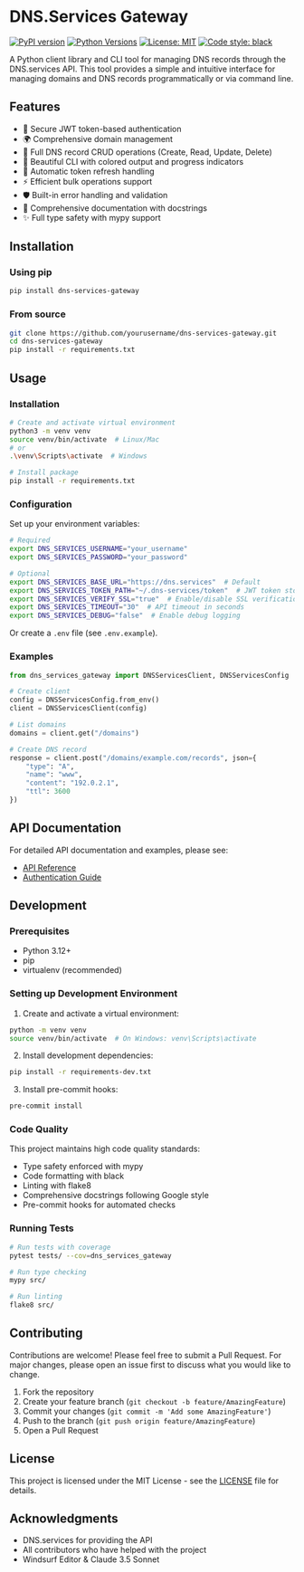 # DNS.Services Gateway

[![PyPI version](https://badge.fury.io/py/dns-services-gateway.svg)](https://badge.fury.io/py/dns-services-gateway)
[![Python Versions](https://img.shields.io/pypi/pyversions/dns-services-gateway.svg)](https://pypi.org/project/dns-services-gateway/)
[![License: MIT](https://img.shields.io/badge/License-MIT-yellow.svg)](https://opensource.org/licenses/MIT)
[![Code style: black](https://img.shields.io/badge/code%20style-black-000000.svg)](https://github.com/psf/black)

A Python client library and CLI tool for managing DNS records through the DNS.services API. This tool provides a simple and intuitive interface for managing domains and DNS records programmatically or via command line.

## Features

- 🔐 Secure JWT token-based authentication
- 🌍 Comprehensive domain management
- 📝 Full DNS record CRUD operations (Create, Read, Update, Delete)
- 🎨 Beautiful CLI with colored output and progress indicators
- 🔄 Automatic token refresh handling
- ⚡ Efficient bulk operations support
- 🛡️ Built-in error handling and validation
- 📘 Comprehensive documentation with docstrings
- ✨ Full type safety with mypy support

## Installation

### Using pip

```bash
pip install dns-services-gateway
```

### From source

```bash
git clone https://github.com/yourusername/dns-services-gateway.git
cd dns-services-gateway
pip install -r requirements.txt
```

## Usage

### Installation

```bash
# Create and activate virtual environment
python3 -m venv venv
source venv/bin/activate  # Linux/Mac
# or
.\venv\Scripts\activate  # Windows

# Install package
pip install -r requirements.txt
```

### Configuration

Set up your environment variables:

```bash
# Required
export DNS_SERVICES_USERNAME="your_username"
export DNS_SERVICES_PASSWORD="your_password"

# Optional
export DNS_SERVICES_BASE_URL="https://dns.services"  # Default
export DNS_SERVICES_TOKEN_PATH="~/.dns-services/token"  # JWT token storage
export DNS_SERVICES_VERIFY_SSL="true"  # Enable/disable SSL verification
export DNS_SERVICES_TIMEOUT="30"  # API timeout in seconds
export DNS_SERVICES_DEBUG="false"  # Enable debug logging
```

Or create a `.env` file (see `.env.example`).

### Examples

```python
from dns_services_gateway import DNSServicesClient, DNSServicesConfig

# Create client
config = DNSServicesConfig.from_env()
client = DNSServicesClient(config)

# List domains
domains = client.get("/domains")

# Create DNS record
response = client.post("/domains/example.com/records", json={
    "type": "A",
    "name": "www",
    "content": "192.0.2.1",
    "ttl": 3600
})
```

## API Documentation

For detailed API documentation and examples, please see:
- [API Reference](docs/DNS_services_API_Reference.md)
- [Authentication Guide](docs/doc-api.md)

## Development

### Prerequisites

- Python 3.12+
- pip
- virtualenv (recommended)

### Setting up Development Environment

1. Create and activate a virtual environment:
```bash
python -m venv venv
source venv/bin/activate  # On Windows: venv\Scripts\activate
```

2. Install development dependencies:
```bash
pip install -r requirements-dev.txt
```

3. Install pre-commit hooks:
```bash
pre-commit install
```

### Code Quality

This project maintains high code quality standards:

- Type safety enforced with mypy
- Code formatting with black
- Linting with flake8
- Comprehensive docstrings following Google style
- Pre-commit hooks for automated checks

### Running Tests

```bash
# Run tests with coverage
pytest tests/ --cov=dns_services_gateway

# Run type checking
mypy src/

# Run linting
flake8 src/
```

## Contributing

Contributions are welcome! Please feel free to submit a Pull Request. For major changes, please open an issue first to discuss what you would like to change.

1. Fork the repository
2. Create your feature branch (`git checkout -b feature/AmazingFeature`)
3. Commit your changes (`git commit -m 'Add some AmazingFeature'`)
4. Push to the branch (`git push origin feature/AmazingFeature`)
5. Open a Pull Request

## License

This project is licensed under the MIT License - see the [LICENSE](LICENSE) file for details.

## Acknowledgments

- DNS.services for providing the API
- All contributors who have helped with the project
- Windsurf Editor & Claude 3.5 Sonnet

